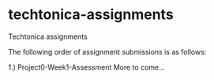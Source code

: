 # techtonica-assignments
Techtonica assignments

The following order of assignment submissions is as follows: 

1.) Project0-Week1-Assessment
More to come...
